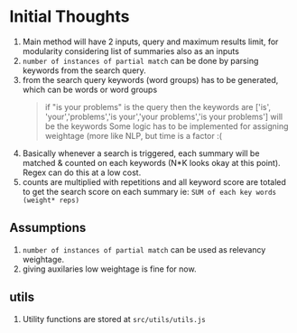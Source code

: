 # Initial Thoughts

1. Main method will have 2 inputs, query and maximum results limit, for modularity considering list of summaries also as an inputs
2. `number of instances of partial match` can be done by parsing keywords from the search query.
3. from the search query keywords (word groups) has to be generated, which can be words or word groups
   > if "is your problems" is the query
   > then the keywords are ['is', 'your','problems','is your','your problems','is your problems'] will be the keywords
   > Some logic has to be implemented for assigning weightage (more like NLP, but time is a factor :(
4. Basically whenever a search is triggered, each summary will be matched & counted on each keywords (N\*K looks okay at this point). Regex can do this at a low cost.
5. counts are multiplied with repetitions and all keyword score are totaled to get the search score on each summary ie: `SUM of each key words (weight* reps)`

## Assumptions

1. `number of instances of partial match` can be used as relevancy weightage.
2. giving auxilaries low weightage is fine for now.

## utils

1. Utility functions are stored at `src/utils/utils.js`
